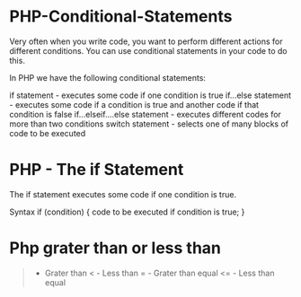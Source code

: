 # PHP-Conditional-Statements
Very often when you write code, you want to perform different actions for different conditions. You can use conditional statements in your code to do this.

In PHP we have the following conditional statements:

if statement - executes some code if one condition is true
if...else statement - executes some code if a condition is true and another code if that condition is false
if...elseif....else statement - executes different codes for more than two conditions
switch statement - selects one of many blocks of code to be executed


# PHP - The if Statement
The if statement executes some code if one condition is true.

Syntax
if (condition) {
    code to be executed if condition is true;
}

# Php grater than or less than

> - Grater than
< - Less than
>= - Grater than equal
<= - Less than equal
